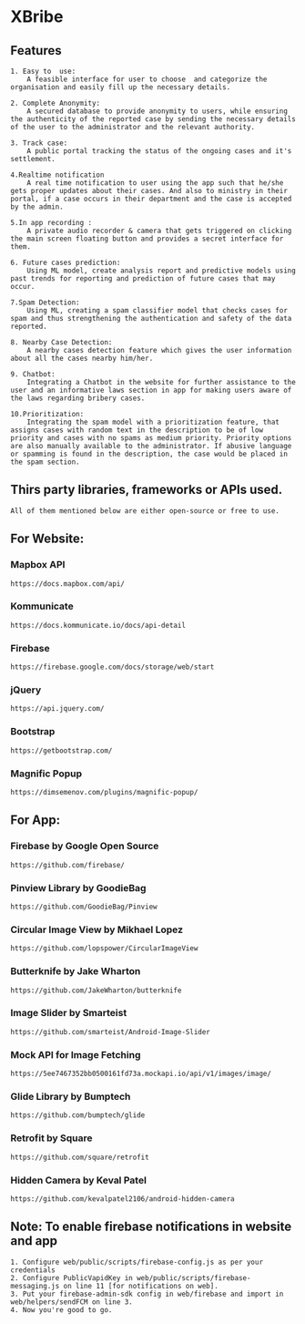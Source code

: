 # XBribe

## Features

    1. Easy to  use:
        A feasible interface for user to choose  and categorize the organisation and easily fill up the necessary details.
        
    2. Complete Anonymity:
        A secured database to provide anonymity to users, while ensuring the authenticity of the reported case by sending the necessary details of the user to the administrator and the relevant authority.
        
    3. Track case:
        A public portal tracking the status of the ongoing cases and it's settlement.
        
    4.Realtime notification
        A real time notification to user using the app such that he/she gets proper updates about their cases. And also to ministry in their portal, if a case occurs in their department and the case is accepted by the admin.
        
    5.In app recording :
        A private audio recorder & camera that gets triggered on clicking the main screen floating button and provides a secret interface for them.
        
    6. Future cases prediction:
        Using ML model, create analysis report and predictive models using past trends for reporting and prediction of future cases that may occur.
        
    7.Spam Detection:
        Using ML, creating a spam classifier model that checks cases for spam and thus strengthening the authentication and safety of the data reported.
        
    8. Nearby Case Detection:
        A nearby cases detection feature which gives the user information about all the cases nearby him/her.
        
    9. Chatbot:
        Integrating a Chatbot in the website for further assistance to the user and an informative laws section in app for making users aware of the laws regarding bribery cases.
        
    10.Prioritization: 
        Integrating the spam model with a prioritization feature, that assigns cases with random text in the description to be of low priority and cases with no spams as medium priority. Priority options are also manually available to the administrator. If abusive language or spamming is found in the description, the case would be placed in the spam section.

## Thirs party libraries, frameworks or APIs used.
    All of them mentioned below are either open-source or free to use.

## For Website:

### Mapbox API
    https://docs.mapbox.com/api/

### Kommunicate
    https://docs.kommunicate.io/docs/api-detail

### Firebase
    https://firebase.google.com/docs/storage/web/start

### jQuery
    https://api.jquery.com/

### Bootstrap
    https://getbootstrap.com/

### Magnific Popup
    https://dimsemenov.com/plugins/magnific-popup/

## For App:

### Firebase by Google Open Source
    https://github.com/firebase/
    
### Pinview Library by GoodieBag
    https://github.com/GoodieBag/Pinview

### Circular Image View by Mikhael Lopez
    https://github.com/lopspower/CircularImageView

### Butterknife by Jake Wharton
    https://github.com/JakeWharton/butterknife

### Image Slider by Smarteist
    https://github.com/smarteist/Android-Image-Slider
    
### Mock API for Image Fetching
    https://5ee7467352bb0500161fd73a.mockapi.io/api/v1/images/image/

### Glide Library by Bumptech
    https://github.com/bumptech/glide

### Retrofit by Square
    https://github.com/square/retrofit

### Hidden Camera by Keval Patel 
    https://github.com/kevalpatel2106/android-hidden-camera


## Note: To enable firebase notifications in website and app
	1. Configure web/public/scripts/firebase-config.js as per your credentials
	2. Configure PublicVapidKey in web/public/scripts/firebase-messaging.js on line 11 [for notifications on web].
	3. Put your firebase-admin-sdk config in web/firebase and import in web/helpers/sendFCM on line 3.
	4. Now you're good to go.